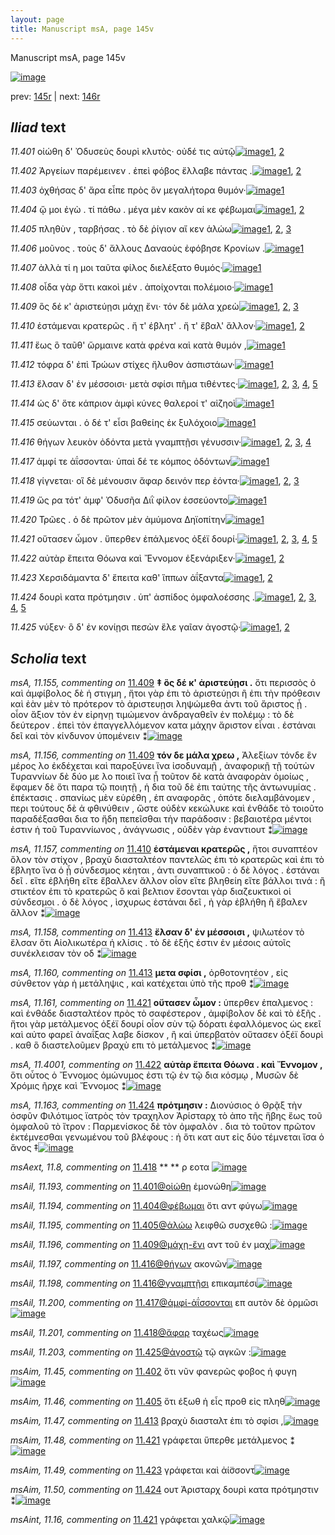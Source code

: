 ```yaml
---
layout: page
title: Manuscript msA, page 145v
---
```


Manuscript msA, page 145v

[![image](http://www.homermultitext.org/iipsrv?OBJ=IIP,1.0&FIF=/project/homer/pyramidal/deepzoom/hmt/vaimg/2017a/VA145VN_0647.tif&WID=100&CVT=JPEG)](http://www.homermultitext.org/ict2/?urn=urn:cite2:hmt:vaimg.2017a:VA145VN_0647)

prev:  [145r](../145r) | next:  [146r](../146r)

## *Iliad* text

*11.401* <a id="11.401"/> οἰώθη δ' Ὀδυσεὺς δουρὶ κλυτὸς· οὐδέ τις αὐτῷ[![image](http://www.homermultitext.org/iipsrv?OBJ=IIP,1.0&FIF=/project/homer/pyramidal/deepzoom/hmt/vaimg/2017a/VA145VN_0647.tif&RGN=0.508,0.2282,0.388,0.0278&WID=1000&CVT=JPEG)](http://www.homermultitext.org/ict2/?urn=urn:cite2:hmt:vaimg.2017a:VA145VN_0647@0.508,0.2282,0.388,0.0278)[1](#msAil_11.193), [2](#msA_11.164)

*11.402* <a id="11.402"/> Ἀργείων παρέμεινεν . ἐπεὶ φόβος ἔλλαβε πάντας .[![image](http://www.homermultitext.org/iipsrv?OBJ=IIP,1.0&FIF=/project/homer/pyramidal/deepzoom/hmt/vaimg/2017a/VA145VN_0647.tif&RGN=0.502,0.25,0.421,0.0233&WID=1000&CVT=JPEG)](http://www.homermultitext.org/ict2/?urn=urn:cite2:hmt:vaimg.2017a:VA145VN_0647@0.502,0.25,0.421,0.0233)[1](#msAim_11.45), [2](#msA_11.164)

*11.403* <a id="11.403"/> ὀχθήσας δ' ἄρα εἶπε πρὸς ὃν μεγαλήτορα θυμόν·[![image](http://www.homermultitext.org/iipsrv?OBJ=IIP,1.0&FIF=/project/homer/pyramidal/deepzoom/hmt/vaimg/2017a/VA145VN_0647.tif&RGN=0.507,0.2703,0.417,0.0225&WID=1000&CVT=JPEG)](http://www.homermultitext.org/ict2/?urn=urn:cite2:hmt:vaimg.2017a:VA145VN_0647@0.507,0.2703,0.417,0.0225)[1](#msA_11.164)

*11.404* <a id="11.404"/> ᾤ μοι ἐγὼ . τί πάθω . μέγα μὲν κακὸν αί κε φέβωμαι[![image](http://www.homermultitext.org/iipsrv?OBJ=IIP,1.0&FIF=/project/homer/pyramidal/deepzoom/hmt/vaimg/2017a/VA145VN_0647.tif&RGN=0.504,0.2883,0.415,0.0225&WID=1000&CVT=JPEG)](http://www.homermultitext.org/ict2/?urn=urn:cite2:hmt:vaimg.2017a:VA145VN_0647@0.504,0.2883,0.415,0.0225)[1](#msAil_11.194), [2](#msA_11.164)

*11.405* <a id="11.405"/> πληθὺν , ταρβήσας . τὸ δὲ ῥίγιον αἴ κεν ἁλώω[![image](http://www.homermultitext.org/iipsrv?OBJ=IIP,1.0&FIF=/project/homer/pyramidal/deepzoom/hmt/vaimg/2017a/VA145VN_0647.tif&RGN=0.51,0.3041,0.394,0.0233&WID=1000&CVT=JPEG)](http://www.homermultitext.org/ict2/?urn=urn:cite2:hmt:vaimg.2017a:VA145VN_0647@0.51,0.3041,0.394,0.0233)[1](#msAim_11.46), [2](#msAil_11.195), [3](#msA_11.164)

*11.406* <a id="11.406"/> μοῦνος . τοὺς δ' ἄλλους Δαναοὺς ἐφόβησε Κρονίων .[![image](http://www.homermultitext.org/iipsrv?OBJ=IIP,1.0&FIF=/project/homer/pyramidal/deepzoom/hmt/vaimg/2017a/VA145VN_0647.tif&RGN=0.508,0.3228,0.422,0.024&WID=1000&CVT=JPEG)](http://www.homermultitext.org/ict2/?urn=urn:cite2:hmt:vaimg.2017a:VA145VN_0647@0.508,0.3228,0.422,0.024)[1](#msA_11.164)

*11.407* <a id="11.407"/> ἀλλὰ τί η μοι ταῦτα φίλος διελέξατο θυμός·[![image](http://www.homermultitext.org/iipsrv?OBJ=IIP,1.0&FIF=/project/homer/pyramidal/deepzoom/hmt/vaimg/2017a/VA145VN_0647.tif&RGN=0.509,0.3423,0.382,0.0248&WID=1000&CVT=JPEG)](http://www.homermultitext.org/ict2/?urn=urn:cite2:hmt:vaimg.2017a:VA145VN_0647@0.509,0.3423,0.382,0.0248)[1](#msA_11.164)

*11.408* <a id="11.408"/> οἶδα γὰρ ὅττι κακοὶ μέν . ἀποίχονται πολέμοιο·[![image](http://www.homermultitext.org/iipsrv?OBJ=IIP,1.0&FIF=/project/homer/pyramidal/deepzoom/hmt/vaimg/2017a/VA145VN_0647.tif&RGN=0.509,0.3604,0.387,0.027&WID=1000&CVT=JPEG)](http://www.homermultitext.org/ict2/?urn=urn:cite2:hmt:vaimg.2017a:VA145VN_0647@0.509,0.3604,0.387,0.027)[1](#msA_11.164)

*11.409* <a id="11.409"/> ὃς δέ κ' ἀριστεύῃσι μάχῃ ἔνι· τόν δὲ μάλα χρεὼ[![image](http://www.homermultitext.org/iipsrv?OBJ=IIP,1.0&FIF=/project/homer/pyramidal/deepzoom/hmt/vaimg/2017a/VA145VN_0647.tif&RGN=0.51,0.3814,0.406,0.024&WID=1000&CVT=JPEG)](http://www.homermultitext.org/ict2/?urn=urn:cite2:hmt:vaimg.2017a:VA145VN_0647@0.51,0.3814,0.406,0.024)[1](#msA_11.156), [2](#msA_11.155), [3](#msA_11.164)

*11.410* <a id="11.410"/> ἑστάμεναι κρατερῶς . ἤ τ' έβλητ' . ἤ τ' ἔβαλ' ἄλλον·[![image](http://www.homermultitext.org/iipsrv?OBJ=IIP,1.0&FIF=/project/homer/pyramidal/deepzoom/hmt/vaimg/2017a/VA145VN_0647.tif&RGN=0.508,0.4009,0.402,0.0225&WID=1000&CVT=JPEG)](http://www.homermultitext.org/ict2/?urn=urn:cite2:hmt:vaimg.2017a:VA145VN_0647@0.508,0.4009,0.402,0.0225)[1](#msA_11.157), [2](#msA_11.164)

*11.411* <a id="11.411"/> ἕως ὃ ταῦθ' ὥρμαινε κατὰ φρένα καὶ κατὰ θυμόν ,[![image](http://www.homermultitext.org/iipsrv?OBJ=IIP,1.0&FIF=/project/homer/pyramidal/deepzoom/hmt/vaimg/2017a/VA145VN_0647.tif&RGN=0.506,0.4167,0.404,0.0233&WID=1000&CVT=JPEG)](http://www.homermultitext.org/ict2/?urn=urn:cite2:hmt:vaimg.2017a:VA145VN_0647@0.506,0.4167,0.404,0.0233)[1](#msA_11.164)

*11.412* <a id="11.412"/> τόφρα δ' ἐπὶ Τρώων στίχες ἤλυθον ἀσπιστάων·[![image](http://www.homermultitext.org/iipsrv?OBJ=IIP,1.0&FIF=/project/homer/pyramidal/deepzoom/hmt/vaimg/2017a/VA145VN_0647.tif&RGN=0.505,0.4369,0.387,0.0233&WID=1000&CVT=JPEG)](http://www.homermultitext.org/ict2/?urn=urn:cite2:hmt:vaimg.2017a:VA145VN_0647@0.505,0.4369,0.387,0.0233)[1](#msA_11.164)

*11.413* <a id="11.413"/> ἔλσαν δ' ἐν μέσσοισι· μετὰ σφίσι πῆμα τιθέντες·[![image](http://www.homermultitext.org/iipsrv?OBJ=IIP,1.0&FIF=/project/homer/pyramidal/deepzoom/hmt/vaimg/2017a/VA145VN_0647.tif&RGN=0.504,0.4565,0.408,0.0248&WID=1000&CVT=JPEG)](http://www.homermultitext.org/ict2/?urn=urn:cite2:hmt:vaimg.2017a:VA145VN_0647@0.504,0.4565,0.408,0.0248)[1](#msA_11.158), [2](#msAim_11.47), [3](#msA_11.160), [4](#msA_11.159), [5](#msA_11.164)

*11.414* <a id="11.414"/> ὡς δ' ὅτε κάπριον ἀμφὶ κύνες θαλεροί τ' αἰζηοὶ[![image](http://www.homermultitext.org/iipsrv?OBJ=IIP,1.0&FIF=/project/homer/pyramidal/deepzoom/hmt/vaimg/2017a/VA145VN_0647.tif&RGN=0.502,0.473,0.422,0.024&WID=1000&CVT=JPEG)](http://www.homermultitext.org/ict2/?urn=urn:cite2:hmt:vaimg.2017a:VA145VN_0647@0.502,0.473,0.422,0.024)[1](#msA_11.164)

*11.415* <a id="11.415"/> σεύωνται . ὁ δέ τ' εἶσι βαθείης ἐκ ξυλόχοιο[![image](http://www.homermultitext.org/iipsrv?OBJ=IIP,1.0&FIF=/project/homer/pyramidal/deepzoom/hmt/vaimg/2017a/VA145VN_0647.tif&RGN=0.507,0.4925,0.381,0.0233&WID=1000&CVT=JPEG)](http://www.homermultitext.org/ict2/?urn=urn:cite2:hmt:vaimg.2017a:VA145VN_0647@0.507,0.4925,0.381,0.0233)[1](#msA_11.164)

*11.416* <a id="11.416"/> θήγων λευκὸν ὀδόντα μετὰ γναμπτῇσι γένυσσιν·[![image](http://www.homermultitext.org/iipsrv?OBJ=IIP,1.0&FIF=/project/homer/pyramidal/deepzoom/hmt/vaimg/2017a/VA145VN_0647.tif&RGN=0.501,0.512,0.411,0.0263&WID=1000&CVT=JPEG)](http://www.homermultitext.org/ict2/?urn=urn:cite2:hmt:vaimg.2017a:VA145VN_0647@0.501,0.512,0.411,0.0263)[1](#msAil_11.197), [2](#msAil_11.198), [3](#msAil_11.199), [4](#msA_11.164)

*11.417* <a id="11.417"/> ἀμφί τε ἀΐσσονται· ὑπαὶ δέ τε κόμπος ὀδόντων[![image](http://www.homermultitext.org/iipsrv?OBJ=IIP,1.0&FIF=/project/homer/pyramidal/deepzoom/hmt/vaimg/2017a/VA145VN_0647.tif&RGN=0.502,0.5315,0.395,0.0248&WID=1000&CVT=JPEG)](http://www.homermultitext.org/ict2/?urn=urn:cite2:hmt:vaimg.2017a:VA145VN_0647@0.502,0.5315,0.395,0.0248)[1](#msA_11.164)

*11.418* <a id="11.418"/> γίγνεται· οἳ δὲ μένουσιν ἄφαρ δεινόν περ ἐόντα·[![image](http://www.homermultitext.org/iipsrv?OBJ=IIP,1.0&FIF=/project/homer/pyramidal/deepzoom/hmt/vaimg/2017a/VA145VN_0647.tif&RGN=0.499,0.5511,0.398,0.024&WID=1000&CVT=JPEG)](http://www.homermultitext.org/ict2/?urn=urn:cite2:hmt:vaimg.2017a:VA145VN_0647@0.499,0.5511,0.398,0.024)[1](#msAil_11.201), [2](#msAext_11.8), [3](#msA_11.164)

*11.419* <a id="11.419"/> ὥς ρα τότ' ἀμφ' Ὀδυσῆα Διῒ φίλον ἐσσεύοντο[![image](http://www.homermultitext.org/iipsrv?OBJ=IIP,1.0&FIF=/project/homer/pyramidal/deepzoom/hmt/vaimg/2017a/VA145VN_0647.tif&RGN=0.507,0.5691,0.374,0.0248&WID=1000&CVT=JPEG)](http://www.homermultitext.org/ict2/?urn=urn:cite2:hmt:vaimg.2017a:VA145VN_0647@0.507,0.5691,0.374,0.0248)[1](#msA_11.164)

*11.420* <a id="11.420"/> Τρῶες . ὁ δὲ πρῶτον μὲν ἀμύμονα Δηϊοπίτην[![image](http://www.homermultitext.org/iipsrv?OBJ=IIP,1.0&FIF=/project/homer/pyramidal/deepzoom/hmt/vaimg/2017a/VA145VN_0647.tif&RGN=0.509,0.5871,0.395,0.024&WID=1000&CVT=JPEG)](http://www.homermultitext.org/ict2/?urn=urn:cite2:hmt:vaimg.2017a:VA145VN_0647@0.509,0.5871,0.395,0.024)[1](#msA_11.164)

*11.421* <a id="11.421"/> οὔτασεν ὦμον . ὕπερθεν ἐπάλμενος ὀξέϊ δουρί·[![image](http://www.homermultitext.org/iipsrv?OBJ=IIP,1.0&FIF=/project/homer/pyramidal/deepzoom/hmt/vaimg/2017a/VA145VN_0647.tif&RGN=0.51,0.6074,0.408,0.0263&WID=1000&CVT=JPEG)](http://www.homermultitext.org/ict2/?urn=urn:cite2:hmt:vaimg.2017a:VA145VN_0647@0.51,0.6074,0.408,0.0263)[1](#msAext_11.9), [2](#msAim_11.48), [3](#msA_11.161), [4](#msA_11.164), [5](#msAint_11.16)

*11.422* <a id="11.422"/> αὐτὰρ ἔπειτα Θόωνα καὶ Ἔννομον ἐξενάριξεν·[![image](http://www.homermultitext.org/iipsrv?OBJ=IIP,1.0&FIF=/project/homer/pyramidal/deepzoom/hmt/vaimg/2017a/VA145VN_0647.tif&RGN=0.51,0.6254,0.41,0.0285&WID=1000&CVT=JPEG)](http://www.homermultitext.org/ict2/?urn=urn:cite2:hmt:vaimg.2017a:VA145VN_0647@0.51,0.6254,0.41,0.0285)[1](#msA_11.4001), [2](#msA_11.164)

*11.423* <a id="11.423"/> Χερσιδάμαντα δ' ἔπειτα καθ' ἵππων ἀΐξαντα[![image](http://www.homermultitext.org/iipsrv?OBJ=IIP,1.0&FIF=/project/homer/pyramidal/deepzoom/hmt/vaimg/2017a/VA145VN_0647.tif&RGN=0.506,0.6449,0.43,0.027&WID=1000&CVT=JPEG)](http://www.homermultitext.org/ict2/?urn=urn:cite2:hmt:vaimg.2017a:VA145VN_0647@0.506,0.6449,0.43,0.027)[1](#msAim_11.49), [2](#msA_11.164)

*11.424* <a id="11.424"/> δουρὶ κατα πρότμησιν . ὑπ' ἀσπίδος ὀμφαλοέσσης .[![image](http://www.homermultitext.org/iipsrv?OBJ=IIP,1.0&FIF=/project/homer/pyramidal/deepzoom/hmt/vaimg/2017a/VA145VN_0647.tif&RGN=0.516,0.6644,0.407,0.0233&WID=1000&CVT=JPEG)](http://www.homermultitext.org/ict2/?urn=urn:cite2:hmt:vaimg.2017a:VA145VN_0647@0.516,0.6644,0.407,0.0233)[1](#msA_11.163), [2](#msA_11.162), [3](#msAil_11.202), [4](#msAim_11.50), [5](#msA_11.164)

*11.425* <a id="11.425"/> νύξεν· ὃ δ' ἐν κονίῃσι πεσὼν ἕλε γαῖαν ἀγοστῷ·[![image](http://www.homermultitext.org/iipsrv?OBJ=IIP,1.0&FIF=/project/homer/pyramidal/deepzoom/hmt/vaimg/2017a/VA145VN_0647.tif&RGN=0.508,0.6817,0.405,0.027&WID=1000&CVT=JPEG)](http://www.homermultitext.org/ict2/?urn=urn:cite2:hmt:vaimg.2017a:VA145VN_0647@0.508,0.6817,0.405,0.027)[1](#msAil_11.203), [2](#msA_11.164)

## *Scholia* text

*msA, 11.155, commenting on* [11.409](#11.409)  <a id="msA_11.155"/> **‡ ὃς δέ κ' ἀριστεύῃσι .** ὅτι περισσὸς ὁ καὶ ἀμφίβολος δὲ ἡ στιγμη , ἤτοι γὰρ ἐπι τὸ ἀριστεύῃσι ἢ ἐπι τὴν πρόθεσιν καὶ ἐὰν μὲν τὸ πρότερον τὸ ἀριστευῃσι ληψώμεθα ἀντι τοῦ ἄριστος ᾖ . οἶον ἄξιον τὸν ἐν εἰρηνῃ τιμώμενον ἀνδραγαθεῖν ἐν πολέμῳ : τὸ δὲ δεύτερον . ἐπεὶ τὸν ἐπαγγελλόμενον κατα μάχην ἄριστον εἶναι . ἑστάναι δεῖ καὶ τὸν κίνδυνον ὑπομένειν ⁑[![image](http://www.homermultitext.org/iipsrv?OBJ=IIP,1.0&FIF=/project/homer/pyramidal/deepzoom/hmt/vaimg/2017a/VA145VN_0647.tif&RGN=0.208,0.2056,0.231,0.1245&WID=1000&CVT=JPEG)](http://www.homermultitext.org/ict2/?urn=urn:cite2:hmt:vaimg.2017a:VA145VN_0647@0.208,0.2056,0.231,0.1245)

*msA, 11.156, commenting on* [11.409](#11.409)  <a id="msA_11.156"/> **τόν δε μάλα χρεω ,** Ἀλεξίων τόνδε ἓν μέρος λο ἐκδέχεται καὶ παροξύνει ἵνα ἰσοδυναμῇ , ἀναφορικῇ τῇ τούτὼν Τυραννίων δὲ δύο με λο ποιεῖ ἵνα ᾖ τοῦτον δὲ κατὰ ἀναφορὰν ὁμοίως , ἔφαμεν δὲ ὅτι παρα τῷ ποιητῇ , ἡ δια τοῦ δὲ ἐπι ταύτης τῆς ἀντωνυμίας . ἐπέκτασις . σπανίως μὲν εὑρέθη , ἐπ αναφορᾶς , ὁπότε διελαμβάνομεν , περι τούτους δὲ ἀ φθινύθειν , ὥστε οὐδὲν κεκώλυκε καὶ ἐνθάδε τὸ τοιοῦτο παραδέξασθαι δια το ἤδη πεπεῖσθαι τὴν παράδοσιν : βεβαιοτέρα μέντοι ἐστιν ἡ τοῦ Τυραννίωνος , ἀνάγνωσις , οὐδὲν γὰρ ἐναντιουτ ⁑[![image](http://www.homermultitext.org/iipsrv?OBJ=IIP,1.0&FIF=/project/homer/pyramidal/deepzoom/hmt/vaimg/2017a/VA145VN_0647.tif&RGN=0.221,0.3256,0.249,0.183&WID=1000&CVT=JPEG)](http://www.homermultitext.org/ict2/?urn=urn:cite2:hmt:vaimg.2017a:VA145VN_0647@0.221,0.3256,0.249,0.183)

*msA, 11.157, commenting on* [11.410](#11.410)  <a id="msA_11.157"/> **ἑστάμεναι κρατερῶς ,** ἥτοι συναπτέον ὅλον τὸν στίχον , βραχὺ διασταλτέον παντελῶς ἐπι τὸ κρατερῶς καὶ ἐπι τὸ ἔβλητο ἵνα ὁ ᾗ σύνδεσμος κέηται , ἀντι συναπτικοῦ : ὁ δὲ λόγος . ἑστάναι δεῖ . εἴτε ἐβλήθη εἴτε ἔβαλλεν ἄλλον οἶον εἴτε βληθείη εἴτε βάλλοι τινά : ἢ στικτέον ἐπι τὸ κρατερῶς ὃ καὶ βελτιον ἔσονται γὰρ διαζευκτικοὶ οἱ σύνδεσμοι . ὁ δὲ λόγος , ὶσχυρως ἑστάναι δεῖ , ἠ γὰρ ἐβλήθη ἢ ἔβαλεν ἄλλον ⁑[![image](http://www.homermultitext.org/iipsrv?OBJ=IIP,1.0&FIF=/project/homer/pyramidal/deepzoom/hmt/vaimg/2017a/VA145VN_0647.tif&RGN=0.237,0.5064,0.241,0.1335&WID=1000&CVT=JPEG)](http://www.homermultitext.org/ict2/?urn=urn:cite2:hmt:vaimg.2017a:VA145VN_0647@0.237,0.5064,0.241,0.1335)

*msA, 11.158, commenting on* [11.413](#11.413)  <a id="msA_11.158"/> **ἔλσαν δ' ἐν μέσσοισι ,** ψιλωτέον τὸ ἔλσαν ὅτι Αἰολικωτέρα ἡ κλίσις . τὸ δὲ ἑξῆς ἐστιν ἐν μέσοις αὐτοῖς συνέκλεισαν τὸν οδ ⁑[![image](http://www.homermultitext.org/iipsrv?OBJ=IIP,1.0&FIF=/project/homer/pyramidal/deepzoom/hmt/vaimg/2017a/VA145VN_0647.tif&RGN=0.24,0.6332,0.247,0.0413&WID=1000&CVT=JPEG)](http://www.homermultitext.org/ict2/?urn=urn:cite2:hmt:vaimg.2017a:VA145VN_0647@0.24,0.6332,0.247,0.0413)

*msA, 11.160, commenting on* [11.413](#11.413)  <a id="msA_11.160"/> **μετα σφίσι ,** ὀρθοτονητέον , εἰς σύνθετον γὰρ ἡ μετάληψις , καὶ κατέχεται ὑπὸ τῆς προθ ⁑[![image](http://www.homermultitext.org/iipsrv?OBJ=IIP,1.0&FIF=/project/homer/pyramidal/deepzoom/hmt/vaimg/2017a/VA145VN_0647.tif&RGN=0.254,0.7194,0.39,0.0338&WID=1000&CVT=JPEG)](http://www.homermultitext.org/ict2/?urn=urn:cite2:hmt:vaimg.2017a:VA145VN_0647@0.254,0.7194,0.39,0.0338)

*msA, 11.161, commenting on* [11.421](#11.421)  <a id="msA_11.161"/> **οὔτασεν ὦμον :** ὑπερθεν ἑπαλμενος : καὶ ἐνθάδε διασταλτέον πρὸς τὸ σαφέστερον , ἀμφίβολον δὲ καὶ τὸ ἑξῆς . ἤτοι γὰρ μετάλμενος ὀξέϊ δουρί οἶον σὺν τῷ δόρατι ἐφαλλόμενος ὡς εκεῖ καὶ αὐτο φαρεῖ ἀναΐξας λαβε δίσκον , ἢ καὶ ὑπερβατὸν οὔτασεν ὀξέϊ δουρὶ . καθ ὃ διαστελοῦμεν βραχὺ επι τὸ μετάλμενος ⁑[![image](http://www.homermultitext.org/iipsrv?OBJ=IIP,1.0&FIF=/project/homer/pyramidal/deepzoom/hmt/vaimg/2017a/VA145VN_0647.tif&RGN=0.25,0.7247,0.687,0.054&WID=1000&CVT=JPEG)](http://www.homermultitext.org/ict2/?urn=urn:cite2:hmt:vaimg.2017a:VA145VN_0647@0.25,0.7247,0.687,0.054)

*msA, 11.4001, commenting on* [11.422](#11.422)  <a id="msA_11.4001"/> **αὐτὰρ ἔπειτα Θόωνα . καὶ Ἔννομον ,** ὅτι οὗτος ὁ Ἔννομος ὁμώνυμος ἐστι τῷ ἐν τῷ δια κόσμῳ , Μυσῶν δὲ Χρόμις ῆρχε καὶ Ἔννομος ⁑[![image](http://www.homermultitext.org/iipsrv?OBJ=IIP,1.0&FIF=/project/homer/pyramidal/deepzoom/hmt/vaimg/2017a/VA145VN_0647.tif&RGN=0.249,0.7517,0.687,0.0413&WID=1000&CVT=JPEG)](http://www.homermultitext.org/ict2/?urn=urn:cite2:hmt:vaimg.2017a:VA145VN_0647@0.249,0.7517,0.687,0.0413)

*msA, 11.163, commenting on* [11.424](#11.424)  <a id="msA_11.163"/> **πρότμησιν :** Διονύσιος ὁ Θρᾷξ τὴν ὀσφῦν Φιλότιμος ϊατρὸς τὸν τραχηλον Ἀρίσταρχ τὸ ἀπο τῆς ἥβης ἕως τοῦ ὀμφαλοῦ τὸ ἴτρον : Παρμενίσκος δὲ τὸν ὀμφαλὸν . δια τὸ τοῦτον πρῶτον ἐκτέμνεσθαι γενωμένου τοῦ βλέφους : ἠ ὅτι κατ αυτ εἰς δύο τέμνεται ἴσα ὁ ἄνος ‡[![image](http://www.homermultitext.org/iipsrv?OBJ=IIP,1.0&FIF=/project/homer/pyramidal/deepzoom/hmt/vaimg/2017a/VA145VN_0647.tif&RGN=0.253,0.7922,0.677,0.0465&WID=1000&CVT=JPEG)](http://www.homermultitext.org/ict2/?urn=urn:cite2:hmt:vaimg.2017a:VA145VN_0647@0.253,0.7922,0.677,0.0465)

*msAext, 11.8, commenting on* [11.418](#11.418)  <a id="msAext_11.8"/> **					 				** 					 ρ εoτα 					 				[![image](http://www.homermultitext.org/iipsrv?OBJ=IIP,1.0&FIF=/project/homer/pyramidal/deepzoom/hmt/vaimg/2017a/VA145VN_0647.tif&RGN=0.109,0.5536,0.029,0.0173&WID=1000&CVT=JPEG)](http://www.homermultitext.org/ict2/?urn=urn:cite2:hmt:vaimg.2017a:VA145VN_0647@0.109,0.5536,0.029,0.0173)

*msAil, 11.193, commenting on* [11.401@οἰώθη](#11.401@οἰώθη)  <a id="msAil_11.193"/> ἐμονώθη[![image](http://www.homermultitext.org/iipsrv?OBJ=IIP,1.0&FIF=/project/homer/pyramidal/deepzoom/hmt/vaimg/2017a/VA145VN_0647.tif&RGN=0.524,0.2161,0.062,0.015&WID=1000&CVT=JPEG)](http://www.homermultitext.org/ict2/?urn=urn:cite2:hmt:vaimg.2017a:VA145VN_0647@0.524,0.2161,0.062,0.015)

*msAil, 11.194, commenting on* [11.404@φέβωμαι](#11.404@φέβωμαι)  <a id="msAil_11.194"/> ὅτι αντ φύγω[![image](http://www.homermultitext.org/iipsrv?OBJ=IIP,1.0&FIF=/project/homer/pyramidal/deepzoom/hmt/vaimg/2017a/VA145VN_0647.tif&RGN=0.871,0.2843,0.046,0.0143&WID=1000&CVT=JPEG)](http://www.homermultitext.org/ict2/?urn=urn:cite2:hmt:vaimg.2017a:VA145VN_0647@0.871,0.2843,0.046,0.0143)

*msAil, 11.195, commenting on* [11.405@ἁλώω](#11.405@ἁλώω)  <a id="msAil_11.195"/> λειφθῶ συσχεθῶ :[![image](http://www.homermultitext.org/iipsrv?OBJ=IIP,1.0&FIF=/project/homer/pyramidal/deepzoom/hmt/vaimg/2017a/VA145VN_0647.tif&RGN=0.842,0.3001,0.082,0.015&WID=1000&CVT=JPEG)](http://www.homermultitext.org/ict2/?urn=urn:cite2:hmt:vaimg.2017a:VA145VN_0647@0.842,0.3001,0.082,0.015)

*msAil, 11.196, commenting on* [11.409@μάχῃ-ἔνι](#11.409@μάχῃ-ἔνι)  <a id="msAil_11.196"/> αντ τοῦ ἐν μαχ[![image](http://www.homermultitext.org/iipsrv?OBJ=IIP,1.0&FIF=/project/homer/pyramidal/deepzoom/hmt/vaimg/2017a/VA145VN_0647.tif&RGN=0.694,0.3743,0.057,0.018&WID=1000&CVT=JPEG)](http://www.homermultitext.org/ict2/?urn=urn:cite2:hmt:vaimg.2017a:VA145VN_0647@0.694,0.3743,0.057,0.018)

*msAil, 11.197, commenting on* [11.416@θήγων](#11.416@θήγων)  <a id="msAil_11.197"/> ακονῶν[![image](http://www.homermultitext.org/iipsrv?OBJ=IIP,1.0&FIF=/project/homer/pyramidal/deepzoom/hmt/vaimg/2017a/VA145VN_0647.tif&RGN=0.53,0.5056,0.04,0.018&WID=1000&CVT=JPEG)](http://www.homermultitext.org/ict2/?urn=urn:cite2:hmt:vaimg.2017a:VA145VN_0647@0.53,0.5056,0.04,0.018)

*msAil, 11.198, commenting on* [11.416@γναμπτῇσι](#11.416@γναμπτῇσι)  <a id="msAil_11.198"/> επικαμπέσι[![image](http://www.homermultitext.org/iipsrv?OBJ=IIP,1.0&FIF=/project/homer/pyramidal/deepzoom/hmt/vaimg/2017a/VA145VN_0647.tif&RGN=0.768,0.5079,0.071,0.0143&WID=1000&CVT=JPEG)](http://www.homermultitext.org/ict2/?urn=urn:cite2:hmt:vaimg.2017a:VA145VN_0647@0.768,0.5079,0.071,0.0143)

*msAil, 11.200, commenting on* [11.417@ἀμφί-ἀΐσσονται](#11.417@ἀμφί-ἀΐσσονται)  <a id="msAil_11.200"/> επ αυτὸν δὲ ὁρμῶσι[![image](http://www.homermultitext.org/iipsrv?OBJ=IIP,1.0&FIF=/project/homer/pyramidal/deepzoom/hmt/vaimg/2017a/VA145VN_0647.tif&RGN=0.543,0.5259,0.091,0.0135&WID=1000&CVT=JPEG)](http://www.homermultitext.org/ict2/?urn=urn:cite2:hmt:vaimg.2017a:VA145VN_0647@0.543,0.5259,0.091,0.0135)

*msAil, 11.201, commenting on* [11.418@ἄφαρ](#11.418@ἄφαρ)  <a id="msAil_11.201"/> ταχέως[![image](http://www.homermultitext.org/iipsrv?OBJ=IIP,1.0&FIF=/project/homer/pyramidal/deepzoom/hmt/vaimg/2017a/VA145VN_0647.tif&RGN=0.724,0.5461,0.034,0.015&WID=1000&CVT=JPEG)](http://www.homermultitext.org/ict2/?urn=urn:cite2:hmt:vaimg.2017a:VA145VN_0647@0.724,0.5461,0.034,0.015)

*msAil, 11.203, commenting on* [11.425@ἀγοστῷ](#11.425@ἀγοστῷ)  <a id="msAil_11.203"/> τῷ αγκῶν :[![image](http://www.homermultitext.org/iipsrv?OBJ=IIP,1.0&FIF=/project/homer/pyramidal/deepzoom/hmt/vaimg/2017a/VA145VN_0647.tif&RGN=0.858,0.6819,0.054,0.0135&WID=1000&CVT=JPEG)](http://www.homermultitext.org/ict2/?urn=urn:cite2:hmt:vaimg.2017a:VA145VN_0647@0.858,0.6819,0.054,0.0135)

*msAim, 11.45, commenting on* [11.402](#11.402)  <a id="msAim_11.45"/> ὅτι νῦν φανερῶς φοβος ἡ φυγη[![image](http://www.homermultitext.org/iipsrv?OBJ=IIP,1.0&FIF=/project/homer/pyramidal/deepzoom/hmt/vaimg/2017a/VA145VN_0647.tif&RGN=0.439,0.2453,0.061,0.0248&WID=1000&CVT=JPEG)](http://www.homermultitext.org/ict2/?urn=urn:cite2:hmt:vaimg.2017a:VA145VN_0647@0.439,0.2453,0.061,0.0248)

*msAim, 11.46, commenting on* [11.405](#11.405)  <a id="msAim_11.46"/> ὅτι έξωθ ἡ εἶς προθ εἰς πληθ[![image](http://www.homermultitext.org/iipsrv?OBJ=IIP,1.0&FIF=/project/homer/pyramidal/deepzoom/hmt/vaimg/2017a/VA145VN_0647.tif&RGN=0.444,0.3046,0.052,0.0255&WID=1000&CVT=JPEG)](http://www.homermultitext.org/ict2/?urn=urn:cite2:hmt:vaimg.2017a:VA145VN_0647@0.444,0.3046,0.052,0.0255)

*msAim, 11.47, commenting on* [11.413](#11.413)  <a id="msAim_11.47"/> βραχὺ διασταλτ ἐπι τὸ σφίσι ,[![image](http://www.homermultitext.org/iipsrv?OBJ=IIP,1.0&FIF=/project/homer/pyramidal/deepzoom/hmt/vaimg/2017a/VA145VN_0647.tif&RGN=0.453,0.4584,0.055,0.0263&WID=1000&CVT=JPEG)](http://www.homermultitext.org/ict2/?urn=urn:cite2:hmt:vaimg.2017a:VA145VN_0647@0.453,0.4584,0.055,0.0263)

*msAim, 11.48, commenting on* [11.421](#11.421)  <a id="msAim_11.48"/> γράφεται ὕπερθε μετάλμενος ⁑[![image](http://www.homermultitext.org/iipsrv?OBJ=IIP,1.0&FIF=/project/homer/pyramidal/deepzoom/hmt/vaimg/2017a/VA145VN_0647.tif&RGN=0.459,0.6069,0.059,0.0308&WID=1000&CVT=JPEG)](http://www.homermultitext.org/ict2/?urn=urn:cite2:hmt:vaimg.2017a:VA145VN_0647@0.459,0.6069,0.059,0.0308)

*msAim, 11.49, commenting on* [11.423](#11.423)  <a id="msAim_11.49"/> γράφεται καὶ ἀί̈σσοντ[![image](http://www.homermultitext.org/iipsrv?OBJ=IIP,1.0&FIF=/project/homer/pyramidal/deepzoom/hmt/vaimg/2017a/VA145VN_0647.tif&RGN=0.467,0.6474,0.051,0.0195&WID=1000&CVT=JPEG)](http://www.homermultitext.org/ict2/?urn=urn:cite2:hmt:vaimg.2017a:VA145VN_0647@0.467,0.6474,0.051,0.0195)

*msAim, 11.50, commenting on* [11.424](#11.424)  <a id="msAim_11.50"/> ουτ Ἀρισταρχ δουρὶ κατα πρότμηστιν ⁑[![image](http://www.homermultitext.org/iipsrv?OBJ=IIP,1.0&FIF=/project/homer/pyramidal/deepzoom/hmt/vaimg/2017a/VA145VN_0647.tif&RGN=0.47,0.6707,0.042,0.0315&WID=1000&CVT=JPEG)](http://www.homermultitext.org/ict2/?urn=urn:cite2:hmt:vaimg.2017a:VA145VN_0647@0.47,0.6707,0.042,0.0315)

*msAint, 11.16, commenting on* [11.421](#11.421)  <a id="msAint_11.16"/> γράφεται χαλκῷ[![image](http://www.homermultitext.org/iipsrv?OBJ=IIP,1.0&FIF=/project/homer/pyramidal/deepzoom/hmt/vaimg/2017a/VA145VN_0647.tif&RGN=0.91,0.6047,0.027,0.0255&WID=1000&CVT=JPEG)](http://www.homermultitext.org/ict2/?urn=urn:cite2:hmt:vaimg.2017a:VA145VN_0647@0.91,0.6047,0.027,0.0255)